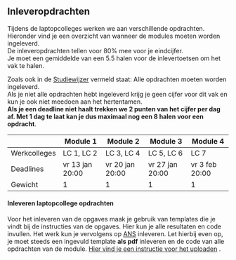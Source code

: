 ## Inleveropdrachten 
<!--REF\label{/informatie/inleveropdrachten}-->

Tijdens de laptopcolleges werken we aan verschillende opdrachten. Hieronder vind je een overzicht van wanneer de modules moeten worden ingeleverd. <br>
De inleveropdrachten tellen voor 80% mee voor je eindcijfer.<br>
Je moet een gemiddelde van een 5.5 halen voor de inlevertoetsen om het vak te halen. <br>


Zoals ook in de [Studiewijzer](/syllabus) vermeld staat: Alle opdrachten moeten worden ingeleverd. <br>
Als je niet alle opdrachten hebt ingeleverd krijg je geen cijfer voor dit vak en kun je ook niet meedoen aan het hertentamen. <br>
**Als je een deadline niet haalt trekken we 2 punten van het cijfer per dag af. Met 1 dag te laat kan je dus maximaal nog een 8 halen voor een opdracht**.


|     | Module 1 | Module 2 | Module 3 | Module 4 |
|------|-------|--------|--------|--------|
| Werkcolleges | LC 1, LC 2 | LC 3, LC 4 | LC 5, LC 6 | LC 7 | 
| Deadlines | vr 13 jan 20:00 | vr 20 jan 20:00 | vr 27 jan 20:00 | vr 3 feb 20:00 |
| Gewicht| 1 | 1 | 1 | 1 |



#### Inleveren laptopcollege opdrachten
Voor het inleveren van de opgaves maak je gebruik van templates die je vindt bij de instructies van de opgaves. Hier kun je alle resultaten en code invullen. Het werk kun je vervolgens op [ANS](https://ans.app) inleveren. Let hierbij even op, je moet steeds een ingevuld template **als pdf** inleveren en de code van alle opdrachten van de module. [Hier vind je een instructie voor het uploaden](https://das.proglab.nl/course/00%20Informatie/20%20Inleveropdrachten/ANSInstructie.pdf) . 
